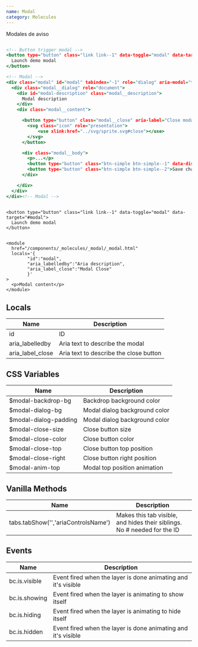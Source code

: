 ```yaml
---
name: Modal
category: Molecules
---
```


Modales de aviso

```modal.html

<!-- Button trigger modal -->
<button type="button" class="link link--1" data-toggle="modal" data-target="#modal">
  Launch demo modal
</button>

<!-- Modal -->
<div class="modal" id="modal" tabindex="-1" role="dialog" aria-modal="true" aria-labelledby="modal-description" aria-hidden="true">
  <div class="modal__dialog" role="document">
    <div id="modal-description" class="modal__description">
      Modal description
    </div>
    <div class="modal__content">

      <button type="button" class="modal__close" aria-label="Close modal" data-dismiss="modal">
        <svg class="icon" role="presentation">
            <use xlink:href="../svg/sprite.svg#close"></use>
        </svg>
      </button>

      <div class="modal__body">
        <p>...</p>
        <button type="button" class="btn-simple btn-simple--1" data-dismiss="modal">Close</button>
        <button type="button" class="btn-simple btn-simple--2">Save changes</button>
      </div>

    </div>
  </div>
</div><!-- Modal -->

```

```

<button type="button" class="link link--1" data-toggle="modal" data-target="#modal">
  Launch demo modal
</button>


<module
  href="/components/_molecules/_modal/_modal.html"
  locals='{
        "id":"modal",
        "aria_labelledby":"Aria description",
        "aria_label_close":"Modal Close"
        }'
>
  <p>Modal content</p>
</module>
```

## Locals

| Name             | Description                            |
| ---------------- | -------------------------------------- |
| id               | ID                                     |
| aria_labelledby  | Aria text to describe the modal        |
| aria_label_close | Aria text to describe the close button |

## CSS Variables

| Name                   | Description                   |
| ---------------------- | ----------------------------- |
| \$modal-backdrop-bg    | Backdrop background color     |
| \$modal-dialog-bg      | Modal dialog background color |
| \$modal-dialog-padding | Modal dialog background color |
| \$modal-close-size     | Close button size             |
| \$modal-close-color    | Close button color            |
| \$modal-close-top      | Close button top position     |
| \$modal-close-right    | Close button right position   |
| \$modal-anim-top       | Modal top position animation  |

## Vanilla Methods

| Name                                | Description                                                              |
| ----------------------------------- | ------------------------------------------------------------------------ |
| tabs.tabShow('','ariaControlsName') | Makes this tab visible, and hides their siblings. No # needed for the ID |

## Events

| Name          | Description                                                   |
| ------------- | ------------------------------------------------------------- |
| bc.is.visible | Event fired when the layer is done animating and it's visible |
| bc.is.showing | Event fired when the layer is animating to show itself        |
| bc.is.hiding  | Event fired when the layer is animating to hide itself        |
| bc.is.hidden  | Event fired when the layer is done animating and it's visible |
